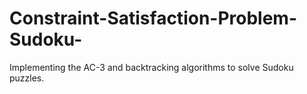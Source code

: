 # Constraint-Satisfaction-Problem-Sudoku-
Implementing the AC-3 and backtracking algorithms to solve Sudoku puzzles. 

